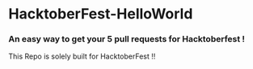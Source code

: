 # HacktoberFest-HelloWorld
###  An easy way to get your 5 pull requests for Hacktoberfest ! 
This Repo is solely built for HacktoberFest !!
